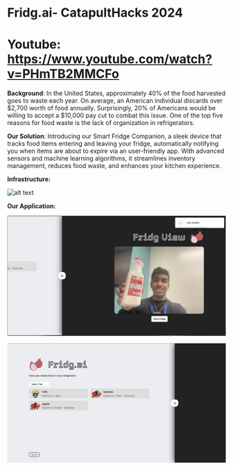 # Fridg.ai- CatapultHacks 2024

# Youtube: https://www.youtube.com/watch?v=PHmTB2MMCFo

**Background**:
In the United States, approximately 40% of the food harvested goes to waste each year. On average, an American individual discards over $2,700 worth of food annually. Surprisingly, 20% of Americans would be willing to accept a $10,000 pay cut to combat this issue. One of the top five reasons for food waste is the lack of organization in refrigerators.

**Our Solution**:
Introducing our Smart Fridge Companion, a sleek device that tracks food items entering and leaving your fridge, automatically notifying you when items are about to expire via an user-friendly app. With advanced sensors and machine learning algorithms, it streamlines inventory management, reduces food waste, and enhances your kitchen experience.

**Infrastructure:**

![alt text](https://i.imgur.com/Se57mNy.png)

**Our Application:**

![alt_text](old_files/add.png)

![alt_text](old_files/homePage.png)

